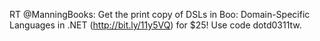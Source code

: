 <!--
id: 441582904
link: http://kevinisom.info/post/441582904/rt-manningbooks-get-the-print-copy-of-dsls-in
slug: rt-manningbooks-get-the-print-copy-of-dsls-in
date: Fri Mar 12 2010 07:38:54 GMT+1300 (NZDT)
raw: {"blog_name":"kevinisom","id":441582904,"post_url":"http://kevinisom.info/post/441582904/rt-manningbooks-get-the-print-copy-of-dsls-in","slug":"rt-manningbooks-get-the-print-copy-of-dsls-in","type":"text","date":"2010-03-11 18:38:54 GMT","timestamp":1268332734,"state":"published","format":"html","reblog_key":"J931end2","tags":[],"short_url":"http://tmblr.co/Zw68YyQKWKu","highlighted":[],"feed_item":"http://twitter.com/kev_nz/statuses/10333171098","from_feed_id":"650289","note_count":0,"title":null,"body":"<p>RT @ManningBooks: Get the print copy of DSLs in Boo: Domain-Specific Languages in .NET (<a href=\"http://bit.ly/11y5VQ\" target=\"_blank\">http://bit.ly/11y5VQ</a>) for $25! Use code dotd0311tw.</p>"}
publish: 2010-03-012
tags: 
title: null
-->


RT @ManningBooks: Get the print copy of DSLs in Boo: Domain-Specific
Languages in .NET (<http://bit.ly/11y5VQ>) for \$25! Use code
dotd0311tw.


